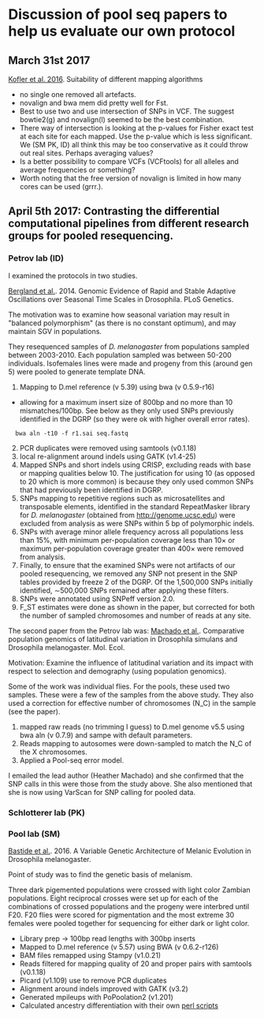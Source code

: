 # Discussion of pool seq papers to help us evaluate our own protocol

## March 31st 2017
[Kofler et al. 2016](http://www.g3journal.org/content/6/11/3507#sec-1). Suitability of different mapping algorithms
- no single one removed all artefacts.
- novalign and bwa mem did pretty well for Fst.
- Best to use two and use intersection of SNPs in VCF. The suggest bowtie2(g) and novalign(l) seemed to be the best combination.
- There way of intersection is looking at the p-values for Fisher exact test at each site for each mapped. Use the p-value which is less significant. We (SM PK, ID) all think this may be too conservative as it could throw out real sites. Perhaps averaging values? 
- Is a better possibility to compare VCFs (VCFtools) for all alleles and average frequencies or something?
- Worth noting that the free version of novalign is limited in how many cores can be used (grrr.).


## April 5th 2017: Contrasting the differential computational pipelines from different research groups for pooled resequencing.

### Petrov lab (ID)
I examined the protocols in two studies.

[Bergland et al.](http://journals.plos.org/plosgenetics/article?id=10.1371/journal.pgen.1004775). 2014. Genomic Evidence of Rapid and Stable Adaptive Oscillations over Seasonal Time Scales in Drosophila. PLoS Genetics.

The motivation was to examine how seasonal variation may result in "balanced polymorphism" (as there is no constant optimum), and may 
maintain SGV in populations.

They resequenced samples of *D. melanogaster* from populations sampled between 2003-2010. Each population sampled was between 50-200 individuals. Isofemales lines were made and progeny from this (around gen 5) were pooled to generate template DNA. 

1. Mapping to D.mel reference (v 5.39) using bwa (v 0.5.9-r16)
  - allowing for a maximum insert size of 800bp and no more than 10 mismatches/100bp. See below as they only used SNPs previously identified in the DGRP (so they were ok with higher overall error rates).
  ```{bash}
  	bwa aln -t10 -f r1.sai seq.fastq
  ```
2. PCR duplicates were removed using samtools (v0.1.18)
3. local re-alignment around indels using GATK (v1.4-25)
4. Mapped SNPs and short indels using CRISP, excluding reads with base or mapping qualities below 10. The justification for using 10 (as opposed to 20 which is more common) is because they only used common SNPs that had previously been identified in DGRP.
5. SNPs mapping to repetitive regions such as microsatellites and transposable elements, identified in the standard RepeatMasker library for *D. melanogaster* (obtained from http://genome.ucsc.edu) were excluded from analysis as were SNPs within 5 bp of polymorphic indels.
6. SNPs with average minor allele frequency across all populations less than 15%, with minimum per-population coverage less than 10× or maximum per-population coverage greater than 400× were removed from analysis.
7. Finally, to ensure that the examined SNPs were not artifacts of our pooled resequencing, we removed any SNP not present in the SNP tables provided by freeze 2 of the DGRP. Of the 1,500,000 SNPs initially identified, ∼500,000 SNPs remained after applying these filters.
8. SNPs were annotated using SNPeff version 2.0.
9. F_ST estimates were done as shown in the paper, but corrected for both the number of sampled chromosomes and number of reads at any site.

The second paper from the Petrov lab was:
[Machado et al.](http://onlinelibrary.wiley.com/doi/10.1111/mec.13446/abstract). Comparative population genomics of latitudinal variation in Drosophila simulans and Drosophila melanogaster. Mol. Ecol.

Motivation: Examine the influence of latitudinal variation and its impact with respect to selection and demography (using population genomics).

Some of the work was individual flies. For the pools, these used two samples. These were a few of the samples from the above study.
They also used a correction for effective number of chromosomes (N_C) in the sample (see the paper).
1. mapped raw reads (no trimming I guess) to D.mel genome v5.5 using bwa aln (v 0.7.9) and sampe with default parameters.
2. Reads mapping to autosomes were down-sampled to match the N_C of the X chromosomes.
3. Applied a Pool-seq error model.

I emailed the lead author (Heather Machado) and she confirmed that the SNP calls in this were those from the study above. She also mentioned that she is now using VarScan for SNP calling for pooled data.
### Schlotterer lab (PK)

### Pool lab (SM)
[Bastide et al.](http://genetics.org/content/early/2016/09/15/genetics.116.192492). 2016. A Variable Genetic Architecture of Melanic Evolution in Drosophila melanogaster.

Point of study was to find the genetic basis of melanism.

Three dark pigemented populations were crossed with light color Zambian populations. Eight reciprocal crosses were set up for each of the combinations of crossed populations and the progeny were interbred until F20. F20 flies were scored for pigmentation and the most extreme 30 females were pooled together for sequencing for either dark or light color.

  - Library prep -> 100bp read lengths with 300bp inserts 
  - Mapped to D.mel reference (v 5.57) using BWA (v 0.6.2-r126) 
  - BAM files remapped using Stampy (v1.0.21)
  - Reads filtered for mapping quality of 20 and proper pairs with samtools (v0.1.18)
  - Picard (v1.109) use to remove PCR duplicates
  - Alignment around indels improved with GATK (v3.2)
  - Generated mpileups with PoPoolation2 (v1.201)
  - Calculated ancestry differentiation with their own [perl scripts](https://github.com/JohnEPool/SIBSAM1)

